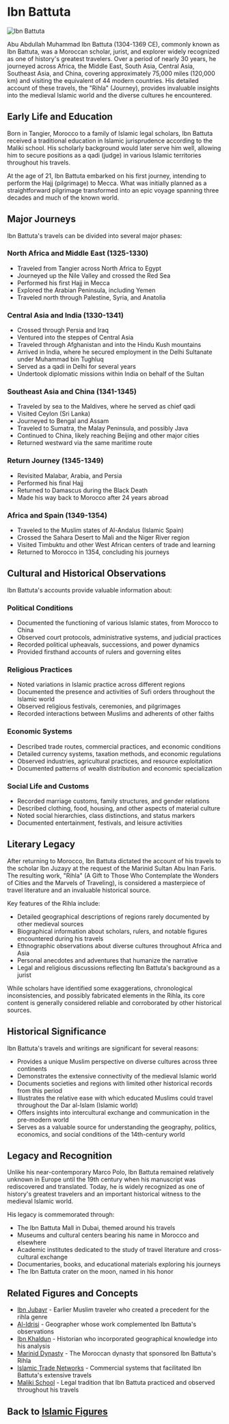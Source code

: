 # Ibn Battuta

![Ibn Battuta](../../images/ibn_battuta.jpg)

Abu Abdullah Muhammad Ibn Battuta (1304-1369 CE), commonly known as Ibn Battuta, was a Moroccan scholar, jurist, and explorer widely recognized as one of history's greatest travelers. Over a period of nearly 30 years, he journeyed across Africa, the Middle East, South Asia, Central Asia, Southeast Asia, and China, covering approximately 75,000 miles (120,000 km) and visiting the equivalent of 44 modern countries. His detailed account of these travels, the "Rihla" (Journey), provides invaluable insights into the medieval Islamic world and the diverse cultures he encountered.

## Early Life and Education

Born in Tangier, Morocco to a family of Islamic legal scholars, Ibn Battuta received a traditional education in Islamic jurisprudence according to the Maliki school. His scholarly background would later serve him well, allowing him to secure positions as a qadi (judge) in various Islamic territories throughout his travels.

At the age of 21, Ibn Battuta embarked on his first journey, intending to perform the Hajj (pilgrimage) to Mecca. What was initially planned as a straightforward pilgrimage transformed into an epic voyage spanning three decades and much of the known world.

## Major Journeys

Ibn Battuta's travels can be divided into several major phases:

### North Africa and Middle East (1325-1330)
- Traveled from Tangier across North Africa to Egypt
- Journeyed up the Nile Valley and crossed the Red Sea
- Performed his first Hajj in Mecca
- Explored the Arabian Peninsula, including Yemen
- Traveled north through Palestine, Syria, and Anatolia

### Central Asia and India (1330-1341)
- Crossed through Persia and Iraq
- Ventured into the steppes of Central Asia
- Traveled through Afghanistan and into the Hindu Kush mountains
- Arrived in India, where he secured employment in the Delhi Sultanate under Muhammad bin Tughluq
- Served as a qadi in Delhi for several years
- Undertook diplomatic missions within India on behalf of the Sultan

### Southeast Asia and China (1341-1345)
- Traveled by sea to the Maldives, where he served as chief qadi
- Visited Ceylon (Sri Lanka)
- Journeyed to Bengal and Assam
- Traveled to Sumatra, the Malay Peninsula, and possibly Java
- Continued to China, likely reaching Beijing and other major cities
- Returned westward via the same maritime route

### Return Journey (1345-1349)
- Revisited Malabar, Arabia, and Persia
- Performed his final Hajj
- Returned to Damascus during the Black Death
- Made his way back to Morocco after 24 years abroad

### Africa and Spain (1349-1354)
- Traveled to the Muslim states of Al-Andalus (Islamic Spain)
- Crossed the Sahara Desert to Mali and the Niger River region
- Visited Timbuktu and other West African centers of trade and learning
- Returned to Morocco in 1354, concluding his journeys

## Cultural and Historical Observations

Ibn Battuta's accounts provide valuable information about:

### Political Conditions
- Documented the functioning of various Islamic states, from Morocco to China
- Observed court protocols, administrative systems, and judicial practices
- Recorded political upheavals, successions, and power dynamics
- Provided firsthand accounts of rulers and governing elites

### Religious Practices
- Noted variations in Islamic practice across different regions
- Documented the presence and activities of Sufi orders throughout the Islamic world
- Observed religious festivals, ceremonies, and pilgrimages
- Recorded interactions between Muslims and adherents of other faiths

### Economic Systems
- Described trade routes, commercial practices, and economic conditions
- Detailed currency systems, taxation methods, and economic regulations
- Observed industries, agricultural practices, and resource exploitation
- Documented patterns of wealth distribution and economic specialization

### Social Life and Customs
- Recorded marriage customs, family structures, and gender relations
- Described clothing, food, housing, and other aspects of material culture
- Noted social hierarchies, class distinctions, and status markers
- Documented entertainment, festivals, and leisure activities

## Literary Legacy

After returning to Morocco, Ibn Battuta dictated the account of his travels to the scholar Ibn Juzayy at the request of the Marinid Sultan Abu Inan Faris. The resulting work, "Rihla" (A Gift to Those Who Contemplate the Wonders of Cities and the Marvels of Traveling), is considered a masterpiece of travel literature and an invaluable historical source.

Key features of the Rihla include:

- Detailed geographical descriptions of regions rarely documented by other medieval sources
- Biographical information about scholars, rulers, and notable figures encountered during his travels
- Ethnographic observations about diverse cultures throughout Africa and Asia
- Personal anecdotes and adventures that humanize the narrative
- Legal and religious discussions reflecting Ibn Battuta's background as a jurist

While scholars have identified some exaggerations, chronological inconsistencies, and possibly fabricated elements in the Rihla, its core content is generally considered reliable and corroborated by other historical sources.

## Historical Significance

Ibn Battuta's travels and writings are significant for several reasons:

- Provides a unique Muslim perspective on diverse cultures across three continents
- Demonstrates the extensive connectivity of the medieval Islamic world
- Documents societies and regions with limited other historical records from this period
- Illustrates the relative ease with which educated Muslims could travel throughout the Dar al-Islam (Islamic world)
- Offers insights into intercultural exchange and communication in the pre-modern world
- Serves as a valuable source for understanding the geography, politics, economics, and social conditions of the 14th-century world

## Legacy and Recognition

Unlike his near-contemporary Marco Polo, Ibn Battuta remained relatively unknown in Europe until the 19th century when his manuscript was rediscovered and translated. Today, he is widely recognized as one of history's greatest travelers and an important historical witness to the medieval Islamic world.

His legacy is commemorated through:

- The Ibn Battuta Mall in Dubai, themed around his travels
- Museums and cultural centers bearing his name in Morocco and elsewhere
- Academic institutes dedicated to the study of travel literature and cross-cultural exchange
- Documentaries, books, and educational materials exploring his journeys
- The Ibn Battuta crater on the moon, named in his honor

## Related Figures and Concepts

- [Ibn Jubayr](./ibn_jubayr.md) - Earlier Muslim traveler who created a precedent for the rihla genre
- [Al-Idrisi](./idrisi.md) - Geographer whose work complemented Ibn Battuta's observations
- [Ibn Khaldun](./ibn_khaldun.md) - Historian who incorporated geographical knowledge into his analysis
- [Marinid Dynasty](../history/regional_kingdoms.md) - The Moroccan dynasty that sponsored Ibn Battuta's Rihla
- [Islamic Trade Networks](../history/islamic_golden_age.md) - Commercial systems that facilitated Ibn Battuta's extensive travels
- [Maliki School](../denominations/maliki.md) - Legal tradition that Ibn Battuta practiced and observed throughout his travels

## Back to [Islamic Figures](./README.md)
